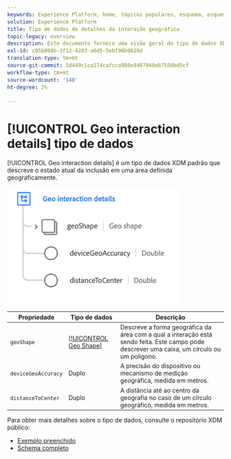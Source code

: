 ```yaml
---
keywords: Experience Platform, home, tópicos populares, esquema, esquema, XDM, campos, esquemas, esquemas, beacon, detalhes de interação, tipo de dados, tipo de dados, tipo de dados;
solution: Experience Platform
title: Tipo de dados de detalhes da interação geográfica
topic-legacy: overview
description: Este documento fornece uma visão geral do tipo de dados XDM de Detalhes da Interação Geográfica.
exl-id: c05b098b-3f12-4283-a6d5-5ebf96b9828d
translation-type: tm+mt
source-git-commit: 5d449c1ca174cafcca988e9487940eb7550bd5cf
workflow-type: tm+mt
source-wordcount: '148'
ht-degree: 2%

---
```


# [!UICONTROL Geo interaction details] tipo de dados

[!UICONTROL Geo interaction details] é um tipo de dados XDM padrão que descreve o estado atual da inclusão em uma área definida geograficamente.

<img src="../images/data-types/geo-interaction-details.png" width="400" /><br />

| Propriedade | Tipo de dados | Descrição |
| --- | --- | --- |
| `geoShape` | [[!UICONTROL Geo Shape]](./geo-shape.md) | Descreve a forma geográfica da área com a qual a interação está sendo feita. Este campo pode descrever uma caixa, um círculo ou um polígono. |
| `deviceGeoAccuracy` | Duplo | A precisão do dispositivo ou mecanismo de medição geográfica, medida em metros. |
| `distanceToCenter` | Duplo | A distância até ao centro da geografia no caso de um círculo geográfico, medida em metros. |

Para obter mais detalhes sobre o tipo de dados, consulte o repositório XDM público:

* [Exemplo preenchido](https://github.com/adobe/xdm/blob/master/components/datatypes/geo-interaction-details.example.1.json)
* [Schema completo](https://github.com/adobe/xdm/blob/master/components/datatypes/geo-interaction-details.schema.json)
